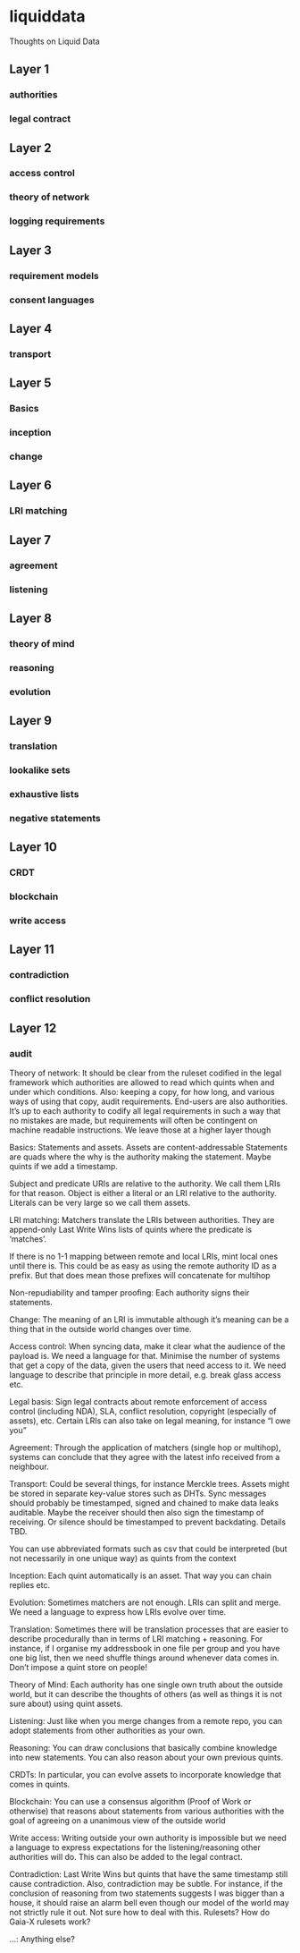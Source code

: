 # liquiddata
Thoughts on Liquid Data

## Layer 1
### authorities
### legal contract
## Layer 2
### access control
### theory of network
### logging requirements 
## Layer 3
### requirement models
### consent languages 
## Layer 4
### transport
## Layer 5
### Basics
### inception
### change
## Layer 6
### LRI matching 
## Layer 7
### agreement
### listening
## Layer 8
### theory of mind
### reasoning
### evolution
## Layer 9
### translation
### lookalike sets
### exhaustive lists
### negative statements 
## Layer 10
### CRDT
### blockchain
### write access 
## Layer 11
### contradiction
### conflict resolution 
## Layer 12
### audit

Theory of network:
It should be clear from the ruleset codified in the legal framework which authorities are allowed to read which quints when and under which conditions.
Also: keeping a copy, for how long, and various ways of using that copy, audit requirements.
End-users are also authorities. It’s up to each authority to codify all legal requirements in such a way that no mistakes are made, but requirements will often be contingent on machine readable instructions. We leave those at a higher layer though 


Basics:
Statements and assets.
Assets are content-addressable
Statements are quads where the why is the authority making the statement.
Maybe quints if we add a timestamp.

Subject and predicate URIs are relative to the authority. We call them LRIs for that reason.
Object is either a literal or an LRI relative to the authority.
Literals can be very large so we call them assets.

LRI matching:
Matchers translate the LRIs between authorities. They are append-only Last Write Wins lists of quints where the predicate is ‘matches’.

If there is no 1-1 mapping between remote and local LRIs, mint local ones until there is. This could be as easy as using the remote authority ID as a prefix. But that does mean those prefixes will concatenate for multihop 

Non-repudiability and tamper proofing:
Each authority signs their statements.

Change:
The meaning of an LRI is immutable although it’s meaning can be a thing that in the outside world changes over time.

Access control:
When syncing data, make it clear what the audience of the payload is. We need a language for that.
Minimise the number of systems that get a copy of the data, given the users that need access to it. We need language to describe that principle in more detail, e.g. break glass access etc.

Legal basis:
Sign legal contracts about remote enforcement of access control (including NDA), SLA, conflict resolution, copyright (especially of assets), etc.
Certain LRIs can also take on legal meaning, for instance “I owe you”

Agreement:
Through the application of matchers (single hop or multihop), systems can conclude that they agree with the latest info received from a neighbour.

Transport:
Could be several things, for instance Merckle trees. Assets might be stored in separate key-value stores such as DHTs. Sync messages should probably be timestamped, signed and chained to make data leaks auditable. Maybe the receiver should then also sign the timestamp of receiving. Or silence should be timestamped to prevent backdating. Details TBD.

You can use abbreviated formats such as csv that could be interpreted (but not necessarily in one unique way) as quints from the context

Inception:
Each quint automatically is an asset. That way you can chain replies etc.

Evolution:
Sometimes matchers are not enough.
LRIs can split and merge. We need a language to express how LRIs evolve over time.

Translation:
Sometimes there will be translation processes that are easier to describe procedurally than in terms of LRI matching + reasoning. For instance, if I organise my addressbook in one file per group and you have one big list, then we need shuffle things around whenever data comes in. Don’t impose a quint store on people! 

Theory of Mind:
Each authority has one single own truth about the outside world, but it can describe the thoughts of others (as well as things it is not sure about) using quint assets.

Listening:
Just like when you merge changes from a remote repo, you can adopt statements from other authorities as your own.

Reasoning:
You can draw conclusions that basically combine knowledge into new statements.
You can also reason about your own previous quints.

CRDTs:
In particular, you can evolve assets to incorporate knowledge that comes in quints.

Blockchain:
You can use a consensus algorithm (Proof of Work or otherwise) that reasons about statements from various authorities with the goal of agreeing on a unanimous view of the outside world 

Write access:
Writing outside your own authority is impossible but we need a language to express expectations for the listening/reasoning other authorities will do. This can also be added to the legal contract.

Contradiction:
Last Write Wins but quints that have the same timestamp still cause contradiction. Also, contradiction may be subtle. For instance, if the conclusion of reasoning from two statements suggests I was bigger than a house, it should raise an alarm bell even though our model of the world may not strictly rule it out. Not sure how to deal with this. Rulesets? How do Gaia-X rulesets work?

…:
Anything else?
